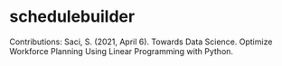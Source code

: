 # schedulebuilder


Contributions:
Saci, S. (2021, April 6). Towards Data Science. Optimize Workforce Planning Using Linear Programming with Python. 
